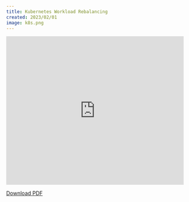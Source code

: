 ```yaml
---
title: Kubernetes Workload Rebalancing
created: 2023/02/01
image: k8s.png
---
```


<div class="text-center">
<iframe src="https://www.slideshare.net/slideshow/embed_code/key/etnJBmaLmdV8vy?hostedIn=slideshare&page=upload" width="476" height="400" frameborder="0" marginwidth="0" marginheight="0" scrolling="no" allowfullscreen></iframe>

<a href="https://www.slideshare.net/olafrv/kubernetes-workload-rebalancing">Download PDF</a>
</div>